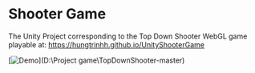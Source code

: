 # Shooter Game


The Unity Project corresponding to the Top Down Shooter WebGL game playable at: https://hungtrinhh.github.io/UnityShooterGame


[![Demo](URL_hình_ảnh_bìa)](D:\Project game\TopDownShooter-master)
